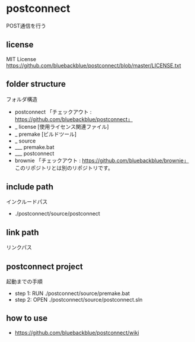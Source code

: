 # postconnect
POST通信を行う

## license
MIT License
https://github.com/bluebackblue/postconnect/blob/master/LICENSE.txt

## folder structure
フォルダ構造
* postconnect 「チェックアウト : https://github.com/bluebackblue/postconnect」
* _ license [使用ライセンス関連ファイル]
* _ premake [ビルドツール]
* _ source
* ___ premake.bat
* ___ postconnect
* brownie 「チェックアウト : https://github.com/bluebackblue/brownie」 このリポジトリとは別のリポジトリです。

## include path
インクルードパス
* ./postconnect/source/postconnect

## link path
リンクパス

## postconnect project
起動までの手順
* step 1: RUN  ./postconnect/source/premake.bat
* step 2: OPEN ./postconnect/source/postconnect.sln

## how to use
* https://github.com/bluebackblue/postconnect/wiki

